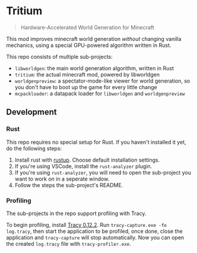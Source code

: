 # Tritium

> Hardware-Accelerated World Generation for Minecraft

This mod improves minecraft world generation *without* changing vanilla mechanics,
using a special GPU-powered algorithm written in Rust.

This repo consists of multiple sub-projects:

- `libworldgen`: the main world generation algorithm, written in Rust
- `tritium`: the actual minecraft mod, powered by libworldgen
- `worldgenpreview`: a spectator-mode-like viewer for world generation, so you don't have to boot up the game for every little change
- `mcpackloader`: a datapack loader for `libworldgen` and `worldgenpreview`

## Development

### Rust

This repo requires no special setup for Rust. If you haven't installed it yet, do the following steps:

1. Install rust with [rustup](https://rustup.rs/). Choose default installation settings.
1. If you're using VSCode, install the `rust-analyzer` plugin.
1. If you're using `rust-analyzer`, you will need to open the sub-project you want to work on in a seperate window.
1. Follow the steps the sub-project's README.

### Profiling

The sub-projects in the repo support profiling with Tracy.

To begin profiling, install [Tracy 0.12.2](https://github.com/wolfpld/tracy/releases/tag/v0.12.2). Run `tracy-capture.exe -fo log.tracy`, then start the application to be profiled, once done, close the application and `tracy-capture` will stop automatically. Now you can open the created `log.tracy` file with `tracy-profiler.exe`.